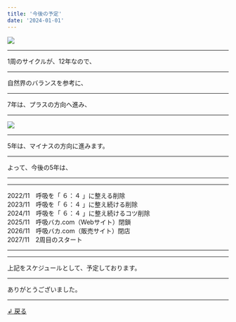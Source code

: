 ```yaml
---
title: '今後の予定'
date: '2024-01-01'
---
```

![](/images/0-1.png)
***
1周のサイクルが、12年なので、
***
自然界のバランスを参考に、
***
7年は、プラスの方向へ進み、
***
![](/images/0-1_.png)
***
5年は、マイナスの方向に進みます。
***
よって、今後の5年は、
***
***
2022/11　呼吸を「 ６：４ 」に整える削除  
2023/11　呼吸を「 ６：４ 」に整え続ける削除  
2024/11　呼吸を「 ６：４ 」に整え続けるコツ削除  
2025/11　呼吸バカ.com（Webサイト）閉鎖  
2026/11　呼吸バカ.com（販売サイト）閉店  
2027/11　2周目のスタート
***
***
上記をスケジュールとして、予定しております。
***
ありがとうございました。
***
[ ↲ 戻る ](https://01234567890.thebase.in/about)
